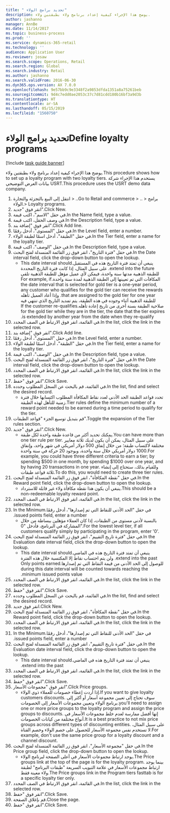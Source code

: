 ```yaml
---
title: " تحديد برامج الولاء"
description: يوضح هذا الإجراء كيفية إعداد برنامج ولاء بطبقتين ولاء.
author: jashanno
manager: AnnBe
ms.date: 11/14/2017
ms.topic: business-process
ms.prod: ''
ms.service: dynamics-365-retail
ms.technology: ''
audience: Application User
ms.reviewer: josaw
ms.search.scope: Operations, Retail
ms.search.region: Global
ms.search.industry: Retail
ms.author: jashanno
ms.search.validFrom: 2016-06-30
ms.dyn365.ops.version: AX 7.0.0
ms.openlocfilehash: 9e57bb9c9e3348f2a9853dfda1351a8a75261beb
ms.sourcegitcommit: 9d4c7edd0ae2053c37c7d81cdd180b16bf3a9d3b
ms.translationtype: HT
ms.contentlocale: ar-SA
ms.lasthandoff: 05/15/2019
ms.locfileid: "1560750"
---
```

# <a name="define-loyalty-programs"></a><span data-ttu-id="7ea9d-103"> تحديد برامج الولاء</span><span class="sxs-lookup"><span data-stu-id="7ea9d-103">Define loyalty programs</span></span>

[!include [task guide banner](../includes/task-guide-banner.md)]

<span data-ttu-id="7ea9d-104">يوضح هذا الإجراء كيفية إعداد برنامج ولاء بطبقتين ولاء.</span><span class="sxs-lookup"><span data-stu-id="7ea9d-104">This procedure shows how to set up a loyalty program with two loyalty tiers.</span></span> <span data-ttu-id="7ea9d-105">يستخدم هذا الإجراء شركة بيانات العرض التوضيحي USRT.</span><span class="sxs-lookup"><span data-stu-id="7ea9d-105">This procedure uses the USRT demo data company.</span></span>

1. <span data-ttu-id="7ea9d-106">انتقل إلى البيع بالتجزئة والتجارة > ..</span><span class="sxs-lookup"><span data-stu-id="7ea9d-106">Go to Retail and commerce > ..</span></span> <span data-ttu-id="7ea9d-107">> برامج الولاء.</span><span class="sxs-lookup"><span data-stu-id="7ea9d-107">> Loyalty programs.</span></span>
2. <span data-ttu-id="7ea9d-108">انقر فوق "جديد".</span><span class="sxs-lookup"><span data-stu-id="7ea9d-108">Click New.</span></span>
3. <span data-ttu-id="7ea9d-109">في حقل "الاسم"، اكتب قيمة.</span><span class="sxs-lookup"><span data-stu-id="7ea9d-109">In the Name field, type a value.</span></span>
4. <span data-ttu-id="7ea9d-110">في وصف الحقل، اكتب قيمة.</span><span class="sxs-lookup"><span data-stu-id="7ea9d-110">In the Description field, type a value.</span></span>
5. <span data-ttu-id="7ea9d-111">انقر فوق "إضافة بند".</span><span class="sxs-lookup"><span data-stu-id="7ea9d-111">Click Add line.</span></span>
6. <span data-ttu-id="7ea9d-112">في حقل "المستوى"، أدخل رقمًا.</span><span class="sxs-lookup"><span data-stu-id="7ea9d-112">In the Level field, enter a number.</span></span>
7. <span data-ttu-id="7ea9d-113">في حقل "الطبقة‬"، أدخل اسمًا لطبقة الولاء.</span><span class="sxs-lookup"><span data-stu-id="7ea9d-113">In the Tier field, enter a name for the loyalty tier.</span></span>
8. <span data-ttu-id="7ea9d-114">في حقل "الوصف"، اكتب قيمة.</span><span class="sxs-lookup"><span data-stu-id="7ea9d-114">In the Description field, type a value.</span></span>
9. <span data-ttu-id="7ea9d-115">في حقل "‏‫فترة التاريخ‬"، انقر فوق زر القائمة المنسدلة لفتح البحث.</span><span class="sxs-lookup"><span data-stu-id="7ea9d-115">In the Date interval field, click the drop-down button to open the lookup.</span></span>
    * <span data-ttu-id="7ea9d-116">ينبغي أن تمتد ‏‫فترة التاريخ هذه في المستقبل.</span><span class="sxs-lookup"><span data-stu-id="7ea9d-116">This date interval should extend into the future.</span></span> <span data-ttu-id="7ea9d-117">على سبيل المثال، إذا كانت فترة التاريخ المحددة للطبقة الذهبية مدتها سنة واحدة، فيمكن لأي عميل مؤهل للطبقة الذهبية تلقي المكافآت التي تم تعيينها إلى الطبقة الذهبية لمدة سنة واحدة.</span><span class="sxs-lookup"><span data-stu-id="7ea9d-117">For example, if the date interval that is selected for gold tier is a one-year period, any customer who qualifies for the gold tier can receive the rewards that are assigned to the gold tier for one year.</span></span> <span data-ttu-id="7ea9d-118">وإذا أعاد العميل تأهله للطبقة الذهبية أثناء وجوده في هذه الطبقة، يتم تمديد التاريخ الذي تنتهي فيه صلاحية الطبقة بسنة أخرى من تاريخ إعادة تأهله.</span><span class="sxs-lookup"><span data-stu-id="7ea9d-118">If the customer re-qualifies for the gold tier while they are in the tier, the date that the tier expires is extended by another year from the date when they re-qualify.</span></span>  
10. <span data-ttu-id="7ea9d-119">في القائمة، انقر فوق الارتباط في الصف المحدد.</span><span class="sxs-lookup"><span data-stu-id="7ea9d-119">In the list, click the link in the selected row.</span></span>
11. <span data-ttu-id="7ea9d-120">انقر فوق "إضافة بند".</span><span class="sxs-lookup"><span data-stu-id="7ea9d-120">Click Add line.</span></span>
12. <span data-ttu-id="7ea9d-121">في حقل "المستوى"، أدخل رقمًا.</span><span class="sxs-lookup"><span data-stu-id="7ea9d-121">In the Level field, enter a number.</span></span>
13. <span data-ttu-id="7ea9d-122">في حقل "الطبقة‬"، أدخل اسمًا لطبقة الولاء.</span><span class="sxs-lookup"><span data-stu-id="7ea9d-122">In the Tier field, enter a name for the loyalty tier.</span></span>
14. <span data-ttu-id="7ea9d-123">في حقل "الوصف"، اكتب قيمة.</span><span class="sxs-lookup"><span data-stu-id="7ea9d-123">In the Description field, type a value.</span></span>
15. <span data-ttu-id="7ea9d-124">في حقل "‏‫فترة التاريخ‬"، انقر فوق زر القائمة المنسدلة لفتح البحث.</span><span class="sxs-lookup"><span data-stu-id="7ea9d-124">In the Date interval field, click the drop-down button to open the lookup.</span></span>
16. <span data-ttu-id="7ea9d-125">في القائمة، انقر فوق الارتباط في الصف المحدد.</span><span class="sxs-lookup"><span data-stu-id="7ea9d-125">In the list, click the link in the selected row.</span></span>
17. <span data-ttu-id="7ea9d-126">انقر فوق "حفظ".</span><span class="sxs-lookup"><span data-stu-id="7ea9d-126">Click Save.</span></span>
18. <span data-ttu-id="7ea9d-127">في القائمة، قم بالبحث عن السجل المطلوب وحدده.</span><span class="sxs-lookup"><span data-stu-id="7ea9d-127">In the list, find and select the desired record.</span></span>
    * <span data-ttu-id="7ea9d-128">تحدد قواعد الطبقة الحد الأدنى لعدد نقاط المكافأة المطلوب اكتسابها خلال فترة زمنية للتأهل لهذه الطبقة.</span><span class="sxs-lookup"><span data-stu-id="7ea9d-128">Tier rules define the minimum number of a reward point needed to be earned during a time period to qualify for the tier.</span></span>  
19. <span data-ttu-id="7ea9d-129">قم بتبديل توسيع الجزء "قواعد الطبقات".</span><span class="sxs-lookup"><span data-stu-id="7ea9d-129">Toggle the expansion of the Tier rules section.</span></span>
20. <span data-ttu-id="7ea9d-130">انقر فوق "جديد".</span><span class="sxs-lookup"><span data-stu-id="7ea9d-130">Click New.</span></span>
    * <span data-ttu-id="7ea9d-131">يمكنك تحديد أكثر من قاعدة طبقة واحدة لكل طبقة.</span><span class="sxs-lookup"><span data-stu-id="7ea9d-131">You can have more than one tier rule per tier.</span></span> <span data-ttu-id="7ea9d-132">على سبيل المثال، يمكن أن يكون لديك ثلاثة معايير مختلفة لاكتساب طبقة؛ من خلال إنفاق 500 دولار أمريكي في شهر واحد، وإنفاق 1000 دولار أمريكي خلال سنة واحدة، وبوجود 20 حركة في سنة واحدة.</span><span class="sxs-lookup"><span data-stu-id="7ea9d-132">For example, you could have three different criteria to earn a tier; by spending $500 in one month, by spending $1000 over one year, and by having 20 transactions in one year.</span></span> <span data-ttu-id="7ea9d-133">وللقيام بذلك، ستحتاج إلى إنشاء ثلاثة قواعد طبقات.</span><span class="sxs-lookup"><span data-stu-id="7ea9d-133">To do this, you would need to create three tier rules.</span></span>  
21. <span data-ttu-id="7ea9d-134">في حقل "‏‫نقطة المكافأة‬"، انقر فوق زر القائمة المنسدلة لفتح البحث.</span><span class="sxs-lookup"><span data-stu-id="7ea9d-134">In the Reward point field, click the drop-down button to open the lookup.</span></span>
    * <span data-ttu-id="7ea9d-135">ينبغي أن يكون هذا نقطة مكافأة ولاء غير قابلة للاسترداد.</span><span class="sxs-lookup"><span data-stu-id="7ea9d-135">This should be a non-redeemable loyalty reward point.</span></span>  
22. <span data-ttu-id="7ea9d-136">في القائمة، انقر فوق الارتباط في الصف المحدد.</span><span class="sxs-lookup"><span data-stu-id="7ea9d-136">In the list, click the link in the selected row.</span></span>
23. <span data-ttu-id="7ea9d-137">في حقل "‏‫الحد الأدنى للنقاط التي تم إصدارها"، أدخل رقمًا.</span><span class="sxs-lookup"><span data-stu-id="7ea9d-137">In the Minimum issued points field, enter a number.</span></span>
    * <span data-ttu-id="7ea9d-138">بالنسبة لأدنى مستوى من الطبقات، إذا كان العملاء مؤهلين ببساطة من خلال المشاركة في البرنامج، فأدخل "0".</span><span class="sxs-lookup"><span data-stu-id="7ea9d-138">For the lowest level tier, if all customers qualify simply by participating in the program, enter '0'.</span></span>  
24. <span data-ttu-id="7ea9d-139">في حقل "‏‫‏‫فترة تاريخ التقييم‬‬"، انقر فوق زر القائمة المنسدلة لفتح البحث.</span><span class="sxs-lookup"><span data-stu-id="7ea9d-139">In the Evaluation date interval field, click the drop-down button to open the lookup.</span></span>
    * <span data-ttu-id="7ea9d-140">ينبغي أن تمتد ‏‫فترة التاريخ هذه في الماضي.</span><span class="sxs-lookup"><span data-stu-id="7ea9d-140">This date interval should extend into the past.</span></span> <span data-ttu-id="7ea9d-141">ولن يتم احتساب نقاط إلا المكتسبة خلال هذه الفترة للوصول إلى الحد الأدنى من قيمة النقاط التي تم إصدارها.</span><span class="sxs-lookup"><span data-stu-id="7ea9d-141">Only points earned during this date interval will be counted towards reaching the minimum issued points value.</span></span>  
25. <span data-ttu-id="7ea9d-142">في القائمة، انقر فوق الارتباط في الصف المحدد.</span><span class="sxs-lookup"><span data-stu-id="7ea9d-142">In the list, click the link in the selected row.</span></span>
26. <span data-ttu-id="7ea9d-143">انقر فوق "حفظ".</span><span class="sxs-lookup"><span data-stu-id="7ea9d-143">Click Save.</span></span>
27. <span data-ttu-id="7ea9d-144">في القائمة، قم بالبحث عن السجل المطلوب وحدده.</span><span class="sxs-lookup"><span data-stu-id="7ea9d-144">In the list, find and select the desired record.</span></span>
28. <span data-ttu-id="7ea9d-145">انقر فوق جديد.</span><span class="sxs-lookup"><span data-stu-id="7ea9d-145">Click New.</span></span>
29. <span data-ttu-id="7ea9d-146">في حقل "‏‫نقطة المكافأة‬"، انقر فوق زر القائمة المنسدلة لفتح البحث.</span><span class="sxs-lookup"><span data-stu-id="7ea9d-146">In the Reward point field, click the drop-down button to open the lookup.</span></span>
30. <span data-ttu-id="7ea9d-147">في القائمة، انقر فوق الارتباط في الصف المحدد.</span><span class="sxs-lookup"><span data-stu-id="7ea9d-147">In the list, click the link in the selected row.</span></span>
31. <span data-ttu-id="7ea9d-148">في حقل "‏‫الحد الأدنى للنقاط التي تم إصدارها"، أدخل رقمًا.</span><span class="sxs-lookup"><span data-stu-id="7ea9d-148">In the Minimum issued points field, enter a number.</span></span>
32. <span data-ttu-id="7ea9d-149">في حقل "‏‫‏‫فترة تاريخ التقييم‬‬"، انقر فوق زر القائمة المنسدلة لفتح البحث.</span><span class="sxs-lookup"><span data-stu-id="7ea9d-149">In the Evaluation date interval field, click the drop-down button to open the lookup.</span></span>
    * <span data-ttu-id="7ea9d-150">ينبغي أن تمتد ‏‫فترة التاريخ هذه في الماضي.</span><span class="sxs-lookup"><span data-stu-id="7ea9d-150">This date interval should extend into the past.</span></span>  
33. <span data-ttu-id="7ea9d-151">في القائمة، انقر فوق الارتباط في الصف المحدد.</span><span class="sxs-lookup"><span data-stu-id="7ea9d-151">In the list, click the link in the selected row.</span></span>
34. <span data-ttu-id="7ea9d-152">انقر فوق "حفظ".</span><span class="sxs-lookup"><span data-stu-id="7ea9d-152">Click Save.</span></span>
35. <span data-ttu-id="7ea9d-153">انقر فوق "مجموعات الأسعار".</span><span class="sxs-lookup"><span data-stu-id="7ea9d-153">Click Price groups.</span></span>
    * <span data-ttu-id="7ea9d-154">إذا أردت إعطاء خصومات للعملاء ذوي الولاء.</span><span class="sxs-lookup"><span data-stu-id="7ea9d-154">If you want to give loyalty customers discounts.</span></span> <span data-ttu-id="7ea9d-155">سوف تحتاج إلى تعيين مجموعة أسعار أو أكثر إلى برنامج الولاء وتعيين مجموعات الأسعار إلى الخصومات.</span><span class="sxs-lookup"><span data-stu-id="7ea9d-155">you'll need to assign one or more price groups to the loyalty program and assign the price groups to discounts.</span></span> <span data-ttu-id="7ea9d-156">إنها أفضل ممارسة لعدم خلط مجموعات الأسعار في أنواع مختلفة من كيانات الخصومات.</span><span class="sxs-lookup"><span data-stu-id="7ea9d-156">It is a best practice to not mix price groups across different types of discounting entities.</span></span>  <span data-ttu-id="7ea9d-157">على سبيل المثال، لا تستخدم نفس مجموعة الأسعار للحصول على خصم الولاء وخصم القناة.</span><span class="sxs-lookup"><span data-stu-id="7ea9d-157">For example, don't use the same price group for a loyalty discount and a channel discount.</span></span>  
36. <span data-ttu-id="7ea9d-158">في حقل "مجموعة الأسعار"، انقر فوق زر القائمة المنسدلة لفتح البحث.</span><span class="sxs-lookup"><span data-stu-id="7ea9d-158">In the Price group field, click the drop-down button to open the lookup.</span></span>
    * <span data-ttu-id="7ea9d-159">يوجد ارتباط مجموعات الأسعار في أعلى الصفحة لبرنامج الولاء.</span><span class="sxs-lookup"><span data-stu-id="7ea9d-159">The Price groups link at the top of the page is for the loyalty program.</span></span> <span data-ttu-id="7ea9d-160">بينما يوجد ارتباط مجموعات الأسعار في علامة التبويب السريعة "طبقات البرنامج" لطبقة ولاء معينة فقط.</span><span class="sxs-lookup"><span data-stu-id="7ea9d-160">The Price groups link in the Program tiers fasttab is for a specific loyalty tier only.</span></span>  
37. <span data-ttu-id="7ea9d-161">في القائمة، انقر فوق الارتباط في الصف المحدد.</span><span class="sxs-lookup"><span data-stu-id="7ea9d-161">In the list, click the link in the selected row.</span></span>
38. <span data-ttu-id="7ea9d-162">انقر فوق "حفظ".</span><span class="sxs-lookup"><span data-stu-id="7ea9d-162">Click Save.</span></span>
39. <span data-ttu-id="7ea9d-163">قم بإغلاق الصفحة.</span><span class="sxs-lookup"><span data-stu-id="7ea9d-163">Close the page.</span></span>
40. <span data-ttu-id="7ea9d-164">انقر فوق "حفظ".</span><span class="sxs-lookup"><span data-stu-id="7ea9d-164">Click Save.</span></span>

